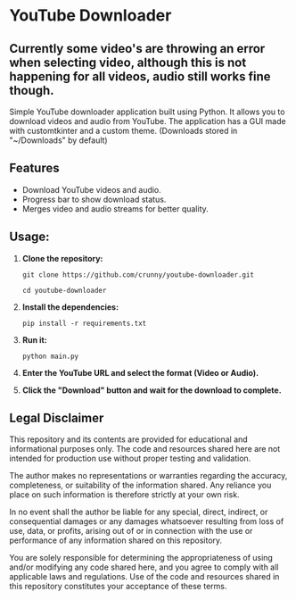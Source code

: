 # YouTube Downloader

## Currently some video's are throwing an error when selecting video, although this is not happening for all videos, audio still works fine though.

Simple YouTube downloader application built using Python. It allows you to download videos and audio from YouTube. The application has a GUI made with customtkinter and a custom theme. (Downloads stored in "~/Downloads" by default)

## Features

- Download YouTube videos and audio.
- Progress bar to show download status.
- Merges video and audio streams for better quality.

## Usage:

1. **Clone the repository:**

   `git clone https://github.com/crunny/youtube-downloader.git`

   `cd youtube-downloader`

2. **Install the dependencies:**

   `pip install -r requirements.txt`

3. **Run it:**

   `python main.py`

4. **Enter the YouTube URL and select the format (Video or Audio).**

5. **Click the "Download" button and wait for the download to complete.**

## Legal Disclaimer

This repository and its contents are provided for educational and informational purposes only. The code and resources shared here are not intended for production use without proper testing and validation.

The author makes no representations or warranties regarding the accuracy, completeness, or suitability of the information shared. Any reliance you place on such information is therefore strictly at your own risk.

In no event shall the author be liable for any special, direct, indirect, or consequential damages or any damages whatsoever resulting from loss of use, data, or profits, arising out of or in connection with the use or performance of any information shared on this repository.

You are solely responsible for determining the appropriateness of using and/or modifying any code shared here, and you agree to comply with all applicable laws and regulations. Use of the code and resources shared in this repository constitutes your acceptance of these terms.
